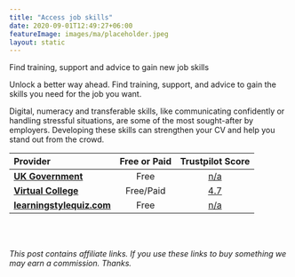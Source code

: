```yaml
---
title: "Access job skills"
date: 2020-09-01T12:49:27+06:00
featureImage: images/ma/placeholder.jpeg
layout: static
---
```


Find training, support and advice to gain new job skills

Unlock a better way ahead. Find training, support, and advice to gain the skills you need for the job you want.

Digital, numeracy and transferable skills, like communicating confidently or handling stressful situations, are some of the most sought-after by employers. Developing these skills can strengthen your CV and help you stand out from the crowd.

| Provider      | Free or Paid  |  Trustpilot Score  |
| :-----------          | :--------------:      |  :--------------:         |
| [**UK Government**](https://skillsforlife.campaign.gov.uk/) | Free | [n/a](n/a) | 
| [**Virtual College**](https://www.virtual-college.co.uk/) | Free/Paid | [4.7](https://www.trustpilot.com/review/www.virtual-college.co.uk) | 
| [**learningstylequiz.com**](https://www.learningstylequiz.com/) | Free | [n/a](n/a) | 
  

<br/><br/>

*This post contains affiliate links. If you use these links to buy something we may
earn a commission. Thanks.*






